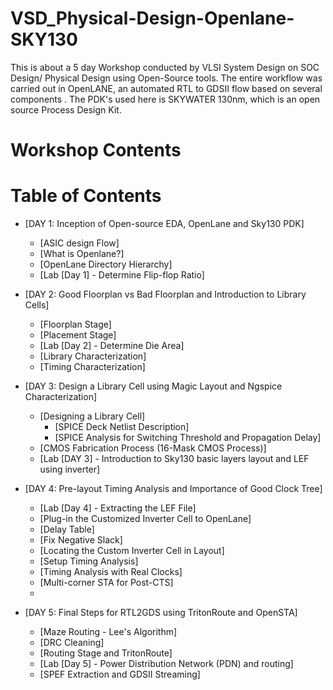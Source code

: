 # VSD_Physical-Design-Openlane-SKY130
This is about a 5 day Workshop conducted by VLSI System Design on SOC Design/ Physical Design using Open-Source tools. The entire workflow was carried out in OpenLANE,  an automated RTL to GDSII flow based on several components . The PDK's used here is SKYWATER 130nm, which is an open source Process Design Kit.

# Workshop Contents
# Table of Contents  
 - [DAY 1: Inception of Open-source EDA, OpenLane and Sky130 PDK]
   - [ASIC design Flow]
   - [What is Openlane?]
   - [OpenLane Directory Hierarchy]
   - [Lab [Day 1] - Determine Flip-flop Ratio]
   
 - [DAY 2: Good Floorplan vs Bad Floorplan and Introduction to Library Cells]
   - [Floorplan Stage]
   - [Placement Stage]
   - [Lab [Day 2] - Determine Die Area]
    - [Library Characterization]
    - [Timing Characterization]
     
 - [DAY 3: Design a Library Cell using Magic Layout and Ngspice Characterization]
   - [Designing a Library Cell]
     - [SPICE Deck Netlist Description]
     - [SPICE Analysis for Switching Threshold and Propagation Delay]
   - [CMOS Fabrication Process (16-Mask CMOS Process)]
   - [Lab [DAY 3] - Introduction to Sky130 basic layers layout and LEF using inverter]
   
 - [DAY 4: Pre-layout Timing Analysis and Importance of Good Clock Tree]
   - [Lab [Day 4] - Extracting the LEF File]
   - [Plug-in the Customized Inverter Cell to OpenLane]
   - [Delay Table]
   - [Fix Negative Slack]
   - [Locating the Custom Inverter Cell in Layout]
   - [Setup Timing Analysis]
   - [Timing Analysis with Real Clocks]
   - [Multi-corner STA for Post-CTS]
   -     
 - [DAY 5: Final Steps for RTL2GDS using TritonRoute and OpenSTA]
   - [Maze Routing - Lee's Algorithm]
   - [DRC Cleaning]
   - [Routing Stage and TritonRoute]
   - [Lab [Day 5] - Power Distribution Network (PDN) and routing]
   - [SPEF Extraction and GDSII Streaming]
